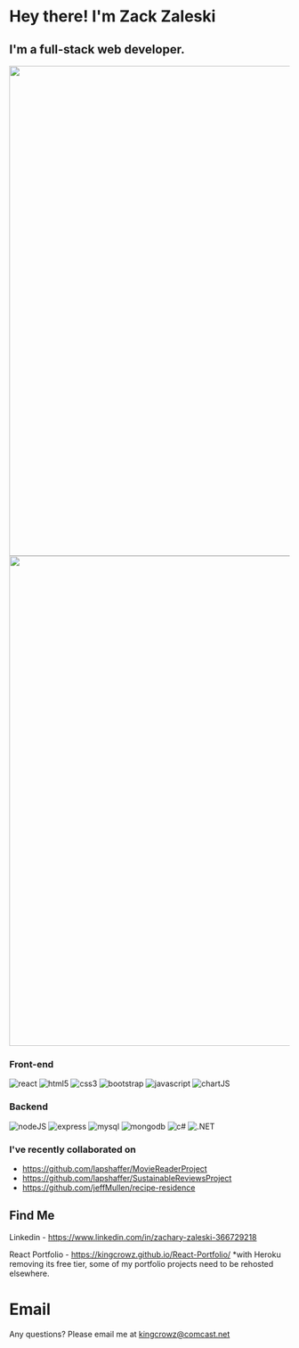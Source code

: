# Hey there! I'm Zack Zaleski

## I'm a full-stack web developer.

  <div align='center'>
    <a href="https://github.com/kingcrowz/github-readme-stats ">
      <img style='height: 22vh'; align="center" src="https://github-readme-stats.vercel.app/api/top-langs/?username=kingcrowz&layout=compact&theme=dark" />
    </a>
    <a href="https://github.com/kingcrowz/">
      <img style='height: 22vh'; align="center" src="https://github-readme-stats.vercel.app/api?username=kingcrowz&theme=dark" />
    </a>
  </div>

### Front-end

![react](https://img.shields.io/badge/React-20232A?style=for-the-badge&logo=react&logoColor=61DAFB)
![html5](https://img.shields.io/badge/HTML5-E34F26?style=for-the-badge&logo=html5&logoColor=white)
![css3](https://img.shields.io/badge/CSS3-1572B6?style=for-the-badge&logo=css3&logoColor=white)
![bootstrap](https://img.shields.io/badge/Bootstrap-563D7C?style=for-the-badge&logo=bootstrap&logoColor=white)
![javascript](https://img.shields.io/badge/JavaScript-F7DF1E?style=for-the-badge&logo=javascript&logoColor=black)
![chartJS](https://img.shields.io/badge/Chart.js-FF6384?style=for-the-badge&logo=chartdotjs&logoColor=white)


### Backend

![nodeJS](https://img.shields.io/badge/Node.js-339933?style=for-the-badge&logo=nodedotjs&logoColor=white)
![express](https://img.shields.io/badge/Express.js-444444?style=for-the-badge&logo=express&logoColor=white)
![mysql](https://img.shields.io/badge/MySQL-444444?style=for-the-badge&logo=mysql&logoColor=white)
![mongodb](https://img.shields.io/badge/MongoDB-4EA94B?style=for-the-badge&logo=mongodb&logoColor=white)
![c#](https://img.shields.io/badge/C#-4EA94B?style=for-the-badge&logo=C#&logoColor=white)
![.NET](https://img.shields.io/badge/dotnet-4EA94B?style=for-the-badge&logo=dotnet&logoColor=white)



### I've recently collaborated on 
* https://github.com/lapshaffer/MovieReaderProject
* https://github.com/lapshaffer/SustainableReviewsProject
* https://github.com/jeffMullen/recipe-residence

## Find Me
Linkedin - https://www.linkedin.com/in/zachary-zaleski-366729218

React Portfolio - https://kingcrowz.github.io/React-Portfolio/ 
  *with Heroku removing its free tier, some of my portfolio projects need to be rehosted elsewhere.
  
# Email
Any questions? Please email me at [kingcrowz@comcast.net](mailto:kingcrowz@comcast.net)

